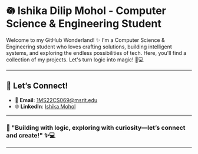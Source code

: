 # 𖡎 Ishika Dilip Mohol - Computer Science & Engineering Student

Welcome to my GitHub Wonderland! ✨ I'm a Computer Science & Engineering student who loves crafting solutions, building intelligent systems, and exploring the endless possibilities of tech. Here, you'll find a collection of my projects. Let's turn logic into magic! 🚀💻

---

## 📩 Let’s Connect!

- 💌 **Email**: [1MS22CS069@msrit.edu](mailto:1MS22CS069@msrit.edu)
- 🌐 **LinkedIn**: [Ishika Mohol](https://www.linkedin.com/in/ishikamohol/)

---

### 🌷 "Building with logic, exploring with curiosity—let’s connect and create!" ✨💻

---

